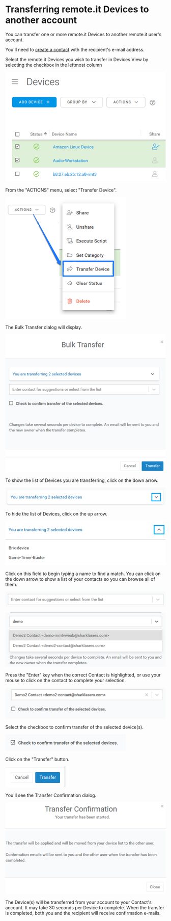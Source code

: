 # Transferring remote.it Devices to another account

You can transfer one or more remote.it Devices to another remote.it user's account.

You'll need to [create a contact](managing-contacts/create-a-contact.md) with the recipient's e-mail address.

Select the remote.it Devices you wish to transfer in Devices View by selecting the checkbox in the leftmost column

![](../.gitbook/assets/image%20%28158%29.png)

From the "ACTIONS" menu, select "Transfer Device".

![](../.gitbook/assets/image%20%28219%29.png)

The Bulk Transfer dialog will display.  

![](../.gitbook/assets/image%20%28172%29.png)

To show the list of Devices you are transferring, click on the down arrow.

![](../.gitbook/assets/image%20%28153%29.png)

To hide the list of Devices, click on the up arrow.

![](../.gitbook/assets/image%20%28207%29.png)

Click on this field to begin typing a name to find a match.  You can click on the down arrow to show a list of your contacts so you can browse all of them.

![](../.gitbook/assets/image%20%28123%29.png)

![](../.gitbook/assets/image%20%2869%29.png)

Press the "Enter" key when the correct Contact is highlighted, or use your mouse to click on the contact to complete your selection.

![](../.gitbook/assets/image%20%28295%29.png)

Select the checkbox to confirm transfer of the selected device\(s\).

![](../.gitbook/assets/image%20%28115%29.png)

Click on the "Transfer" button.

![](../.gitbook/assets/image%20%28227%29.png)

You'll see the Transfer Confirmation dialog.

![](../.gitbook/assets/image%20%28182%29.png)

The Device\(s\) will be transferred from your account to your Contact's account.  It may take 30 seconds per Device to complete.  When the transfer is completed, both you and the recipient will receive confirmation e-mails.

